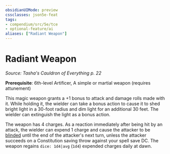 ```yaml
---
obsidianUIMode: preview
cssclasses: json5e-feat
tags:
- compendium/src/5e/tce
- optional-feature/ai
aliases: ["Radiant Weapon"]
---
```

# Radiant Weapon
*Source: Tasha's Cauldron of Everything p. 22*  

**Prerequisite**: 6th-level Artificer, A simple or martial weapon (requires attunement)

This magic weapon grants a +1 bonus to attack and damage rolls made with it. While holding it, the wielder can take a bonus action to cause it to shed bright light in a 30-foot radius and dim light for an additional 30 feet. The wielder can extinguish the light as a bonus action.

The weapon has 4 charges. As a reaction immediately after being hit by an attack, the wielder can expend 1 charge and cause the attacker to be [blinded](4-Resources/Compendium/rules/conditions.md#blinded) until the end of the attacker's next turn, unless the attacker succeeds on a Constitution saving throw against your spell save DC. The weapon regains `dice: 1d4|avg` (`1d4`) expended charges daily at dawn.